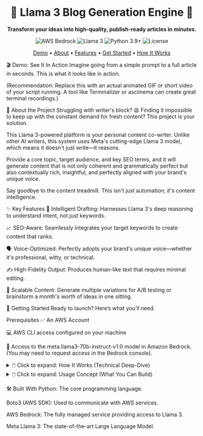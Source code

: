 


<h1 align="center">🚀 Llama 3 Blog Generation Engine 🚀</h1>

<p align="center"> <strong>Transform your ideas into high-quality, publish-ready articles in minutes.</strong> </p>

<p align="center"> <img src="https://img.shields.io/badge/AWS-Bedrock-orange" alt="AWS Bedrock"> <img src="https://img.shields.io/badge/Meta-Llama%203-purple" alt="Llama 3"> <img src="https://img.shields.io/badge/Python-3.9%2B-blue" alt="Python 3.9+"> <img src="https://img.shields.io/badge/license-MIT-green" alt="License"> </p>

<p align="center"> <a href="#-demo-see-it-in-action">Demo</a> • <a href="#-about-the-project">About</a> • <a href="#-key-features">Features</a> • <a href="#-getting-started">Get Started</a> • <a href="#-how-it-works-technical-deep-dive">How It Works</a> </p>

🎬 Demo: See It In Action
Imagine going from a simple prompt to a full article in seconds. This is what it looks like in action.

(Recommendation: Replace this with an actual animated GIF or short video of your script running. A tool like Terminalizer or asciinema can create great terminal recordings.)

🌟 About the Project
Struggling with writer's block? 😫 Finding it impossible to keep up with the constant demand for fresh content? This project is your solution.

This Llama 3-powered platform is your personal content co-writer. Unlike other AI writers, this system uses Meta's cutting-edge Llama 3 model, which means it doesn't just write—it reasons.

Provide a core topic, target audience, and key SEO terms, and it will generate content that is not only coherent and grammatically perfect but also contextually rich, insightful, and perfectly aligned with your brand's unique voice.

Say goodbye to the content treadmill. This isn't just automation; it's content intelligence.

✨ Key Features
🧠 Intelligent Drafting: Harnesses Llama 3's deep reasoning to understand intent, not just keywords.

📈 SEO-Aware: Seamlessly integrates your target keywords to create content that ranks.

🗣️ Voice-Optimized: Perfectly adopts your brand's unique voice—whether it's professional, witty, or technical.

✍️ High-Fidelity Output: Produces human-like text that requires minimal editing.

🔁 Scalable Content: Generate multiple variations for A/B testing or brainstorm a month's worth of ideas in one sitting.

🚀 Getting Started
Ready to launch? Here’s what you’ll need.

Prerequisites
✅ An AWS Account

💻 AWS CLI access configured on your machine

🔑 Access to the meta.llama3-70b-instruct-v1:0 model in Amazon Bedrock. (You may need to request access in the Bedrock console).

<details><summary>🖱️ Click to expand: How It Works (Technical Deep-Dive)</summary>
This project is architected as a complete pipeline for automated content creation, designed to interface with the Llama 3 70B Instruct model on Amazon Bedrock.

📥 Input: The workflow is triggered by a JSON object or a set of parameters specifying topic, target_keywords, tone, and audience.

🔧 Prompt Engineering: The backend dynamically constructs a highly-optimized prompt using Llama 3's specific instruction format (e.g., <|begin_of_text|>, <|start_header_id|>). This guides the model to produce a structured, long-form blog post, not just a simple chat response.

📡 Model Invocation: The system uses an API client (like the AWS boto3 SDK) to send the formatted request to the meta.llama3-70b-instruct-v1:0 model endpoint.

🧹 Post-Processing: The raw JSON response from the model is parsed, and the generated text is extracted, cleaned, and formatted for immediate use.

This solution is ideal for developers looking to integrate generative AI into a CMS or build standalone content-as-a-service (CaaS) platforms.

</details>

<details><summary>🖱️ Click to expand: Usage Concept (What You Can Build)</summary>
Here are the two primary ways this system is designed to be used.

Example 1: 💬 Interactive Chat (Test Connection)
The system can be run in a simple interactive mode. This allows you to have a direct, real-time conversation with Llama 3.

Why? It's the perfect way to test your connection to the Bedrock API and get a feel for the model's speed, tone, and reasoning capabilities before moving on to more complex generation tasks.

How? You can ask it questions, give it simple tasks, and ensure your credentials are set up correctly.

Example 2: 📝 Full Blog Post Generation
This is the core function of the project. Instead of a simple chat prompt, you provide a structured set of instructions, such as:

Topic: "The Top 5 AI Tools for Small Business Marketing"

Keywords: ["AI marketing tools", "small business", "social media automation", "Llama 3"]

Tone: "Informative yet approachable"

Audience: "Small business owners with limited technical knowledge"

The application then engineers a detailed system prompt, instructs the model to act as an expert content marketer, and requests a full, formatted article. The output is a complete, publish-ready blog post in Markdown, which can then be saved to a file or sent directly to your CMS.

</details>

🛠️ Built With
Python: The core programming language.

Boto3 (AWS SDK): Used to communicate with AWS services.

AWS Bedrock: The fully managed service providing access to Llama 3.

Meta Llama 3: The state-of-the-art Large Language Model.
